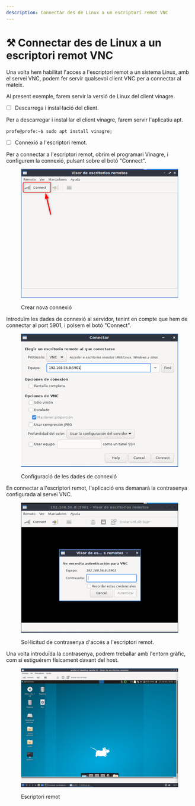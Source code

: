 ```yaml
---
description: Connectar des de Linux a un escriptori remot VNC
---
```


# ⚒ Connectar des de Linux a un escriptori remot VNC

Una volta hem habilitat l'acces a l'escriptori remot a un sistema Linux, amb el servei VNC, podem fer servir qualsevol client VNC per a connectar al mateix.

Al present exemple, farem servir la versió de Linux del client vinagre.

* [ ] Descarrega i instal·lació del client.

Per a descarregar i instal·lar el client vinagre, farem servir l'aplicatiu apt.

```
profe@profe:~$ sudo apt install vinagre;
```

* [ ] Connexió a l'escriptori remot.

Per a connectar a l'escriptori remot, obrim el programari Vinagre, i configurem la connexió, pulsant sobre el botó "Connect".

<figure><img src="../.gitbook/assets/image (70).png" alt=""><figcaption><p>Crear nova connexió</p></figcaption></figure>

Introduïm les dades de connexió al servidor, tenint en compte que hem de connectar al port 5901, i polsem el botó "Connect".

<figure><img src="../.gitbook/assets/image (71).png" alt=""><figcaption><p>Configuració de les dades de connexió</p></figcaption></figure>

En connectar a l'escriptori remot, l'aplicació ens demanarà la contrasenya configurada al servei VNC.

<figure><img src="../.gitbook/assets/image (72).png" alt=""><figcaption><p>Sol·licitud de contrasenya d'accés a l'escriptori remot.</p></figcaption></figure>

Una volta introduïda la contrasenya, podrem treballar amb l'entorn gràfic, com si estiguérem físicament davant del host.

<figure><img src="../.gitbook/assets/image (73).png" alt=""><figcaption><p>Escriptori remot</p></figcaption></figure>
